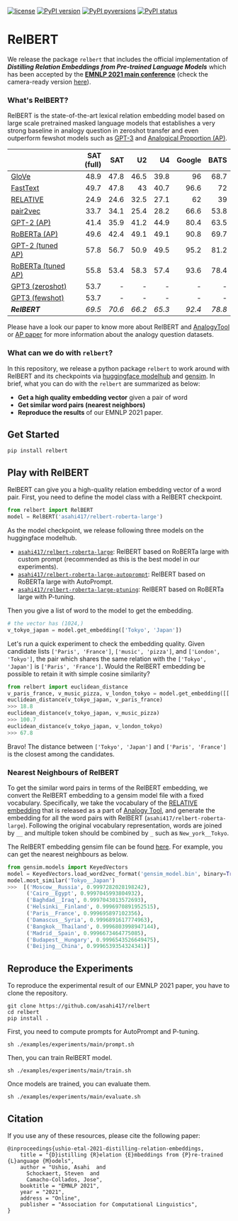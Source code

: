 [![license](https://img.shields.io/badge/License-MIT-brightgreen.svg)](https://github.com/asahi417/relbert/blob/master/LICENSE)
[![PyPI version](https://badge.fury.io/py/relbert.svg)](https://badge.fury.io/py/relbert)
[![PyPI pyversions](https://img.shields.io/pypi/pyversions/relbert.svg)](https://pypi.python.org/pypi/relbert/)
[![PyPI status](https://img.shields.io/pypi/status/relbert.svg)](https://pypi.python.org/pypi/relbert/)

# RelBERT
We release the package `relbert` that includes the official implementation of
***Distilling Relation Embeddings from Pre-trained Language Models***
which has been accepted by the [**EMNLP 2021 main conference**](https://2021.emnlp.org/)
(check the camera-ready version [here](https://github.com/asahi417/relbert/blob/master/asset/EMNLP21_RelBERT_camera.pdf)).

### What's RelBERT?
RelBERT is the state-of-the-art lexical relation embedding model based on large scale pretrained masked language models that establishes a very strong baseline 
in analogy question in zeroshot transfer and even outperform fewshot models such as [GPT-3](https://arxiv.org/abs/2005.14165) and [Analogical Proportion (AP)](https://aclanthology.org/2021.acl-long.280/).

|                    |   SAT (full) |   SAT |   U2 |   U4 |   Google |   BATS |
|:-------------------|-----------:|------:|-----:|-----:|---------:|-------:|
| [GloVe](https://nlp.stanford.edu/projects/glove/)              |       48.9 |  47.8 | 46.5 | 39.8 |     96   |   68.7 |
| [FastText](https://fasttext.cc/)           |       49.7 |  47.8 | 43   | 40.7 |     96.6 |   72   |
| [RELATIVE](http://josecamachocollados.com/papers/relative_ijcai2019.pdf)           |       24.9 |  24.6 | 32.5 | 27.1 |     62   |   39   |
| [pair2vec](https://arxiv.org/abs/1810.08854)           |       33.7 |  34.1 | 25.4 | 28.2 |     66.6 |   53.8 |
| [GPT-2 (AP)](https://aclanthology.org/2021.acl-long.280/)           | 41.4 | 35.9 | 41.2 | 44.9 | 80.4 | 63.5 |
| [RoBERTa (AP)](https://aclanthology.org/2021.acl-long.280/)         | 49.6 | 42.4 | 49.1 | 49.1 | 90.8 | 69.7 |
| [GPT-2 (tuned AP)](https://aclanthology.org/2021.acl-long.280/)     | 57.8 | 56.7 | 50.9 | 49.5 | 95.2 | 81.2 |
| [RoBERTa (tuned AP)](https://aclanthology.org/2021.acl-long.280/)   | 55.8 | 53.4 | 58.3 | 57.4 | 93.6 | 78.4 | 
| [GPT3 (zeroshot)](https://arxiv.org/abs/2005.14165)               |     53.7   |  - | - | - |  - | - |
| [GPT3 (fewshot)](https://arxiv.org/abs/2005.14165)               |     53.7   |  - | - | - |  - | - |
| ***RelBERT***      |      *69.5* |  *70.6* | *66.2* | *65.3* |     *92.4* |   *78.8* |

Please have a look our paper to know more about RelBERT and [AnalogyTool](https://github.com/asahi417/AnalogyTools) or [AP paper](https://aclanthology.org/2021.acl-long.280/) for more information about the analogy question datasets.

### What can we do with `relbert`?
In this repository, we release a python package `relbert` to work around with RelBERT and its checkpoints via [huggingface modelhub](https://huggingface.co/models) and [gensim](https://radimrehurek.com/gensim/).
In brief, what you can do with the `relbert` are summarized as below:
- **Get a high quality embedding vector** given a pair of word
- **Get similar word pairs (nearest neighbors)**
- **Reproduce the results** of our EMNLP 2021 paper.

## Get Started
```shell
pip install relbert
```

## Play with RelBERT
RelBERT can give you a high-quality relation embedding vector of a word pair. First, you need to define the model class with a RelBERT checkpoint.
```python
from relbert import RelBERT
model = RelBERT('asahi417/relbert-roberta-large')
```
As the model checkpoint, we release following three models on the huggingface modelhub.
- [`asahi417/relbert-roberta-large`](https://huggingface.co/asahi417/relbert-roberta-large): RelBERT based on RoBERTa large with custom prompt (recommended as this is the best model in our experiments).
- [`asahi417/relbert-roberta-large-autoprompt`](https://huggingface.co/asahi417/relbert-roberta-large-autoprompt): RelBERT based on RoBERTa large with AutoPrompt.  
- [`asahi417/relbert-roberta-large-ptuning`](https://huggingface.co/asahi417/relbert-roberta-large-ptuning): RelBERT based on RoBERTa large with P-tuning.

Then you give a list of word to the model to get the embedding.
```python
# the vector has (1024,)
v_tokyo_japan = model.get_embedding(['Tokyo', 'Japan'])
```

Let's run a quick experiment to check the embedding quality. Given candidate lists `['Paris', 'France']`, `['music', 'pizza']`, and `['London', 'Tokyo']`, the pair which shares
the same relation with the `['Tokyo', 'Japan']` is `['Paris', 'France']`. Would the RelBERT embedding be possible to retain it with simple cosine similarity?  
```python
from relbert import euclidean_distance
v_paris_france, v_music_pizza, v_london_tokyo = model.get_embedding([['Paris', 'France'], ['music', 'pizza'], ['London', 'Tokyo']])
euclidean_distance(v_tokyo_japan, v_paris_france)
>>> 18.8
euclidean_distance(v_tokyo_japan, v_music_pizza)
>>> 100.7
euclidean_distance(v_tokyo_japan, v_london_tokyo)
>>> 67.8
```
Bravo! The distance between `['Tokyo', 'Japan']` and `['Paris', 'France']` is the closest among the candidates.

### Nearest Neighbours of RelBERT
To get the similar word pairs in terms of the RelBERT embedding, we convert the RelBERT embedding to a gensim model file with a fixed vocabulary.
Specifically, we take the vocabulary of the [RELATIVE embedding](http://josecamachocollados.com/papers/relative_ijcai2019.pdf) that is released as a part of
[Analogy Tool](https://github.com/asahi417/AnalogyTools#relative-embedding), and generate the embedding for all the word pairs with RelBERT (`asahi417/relbert-roberta-large`).
Following the original vocabulary representation, words are joined by `__` and multiple token should be combined by `_` such as `New_york__Tokyo`.

The RelBERT embedding gensim file can be found [here](https://drive.google.com/file/d/1z3UeWALwf6EkujI3oYUCwkrIhMuJFdRA/view?usp=sharing). For example, you can get the nearest neighbours as below.
```python
from gensim.models import KeyedVectors
model = KeyedVectors.load_word2vec_format('gensim_model.bin', binary=True)
model.most_similar('Tokyo__Japan')
>>>  [('Moscow__Russia', 0.9997282028198242),
      ('Cairo__Egypt', 0.9997045993804932),
      ('Baghdad__Iraq', 0.9997043013572693),
      ('Helsinki__Finland', 0.9996970891952515),
      ('Paris__France', 0.999695897102356),
      ('Damascus__Syria', 0.9996891617774963),
      ('Bangkok__Thailand', 0.9996803998947144),
      ('Madrid__Spain', 0.9996673464775085),
      ('Budapest__Hungary', 0.9996543526649475),
      ('Beijing__China', 0.9996539354324341)]
```

## Reproduce the Experiments
To reproduce the experimental result of our EMNLP 2021 paper, you have to clone the repository.
```shell
git clone https://github.com/asahi417/relbert
cd relbert
pip install .
```
First, you need to compute prompts for AutoPrompt and P-tuning.
```shell
sh ./examples/experiments/main/prompt.sh
```
Then, you can train RelBERT model.
```shell
sh ./examples/experiments/main/train.sh
```
Once models are trained, you can evaluate them.
```shell
sh ./examples/experiments/main/evaluate.sh
```

## Citation
If you use any of these resources, please cite the following paper:
```
@inproceedings{ushio-etal-2021-distilling-relation-embeddings,
    title = "{D}istilling {R}elation {E}mbeddings from {P}re-trained {L}anguage {M}odels",
    author = "Ushio, Asahi  and
      Schockaert, Steven  and
      Camacho-Collados, Jose",
    booktitle = "EMNLP 2021",
    year = "2021",
    address = "Online",
    publisher = "Association for Computational Linguistics",
}
```
